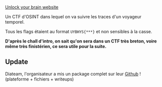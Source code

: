 [Unlock your brain website](https://www.unlockyourbrain.bzh/#CTF)

Un CTF d'OSINT dans lequel on va suivre les traces d'un voyageur temporel.

Tous les flags étaient au format `UYBHYS{***}` et non sensibles à la casse.

**D'après le chall d'intro, on sait qu'on sera dans un CTF très breton, voire même très finistérien, ce sera utile pour la suite.**

## Update

Diateam, l'organisateur a mis un package complet sur leur [Github](https://github.com/diateam/UYBHYS2020-OSINT-CTF) ! (plateforme + fichiers + writeups)